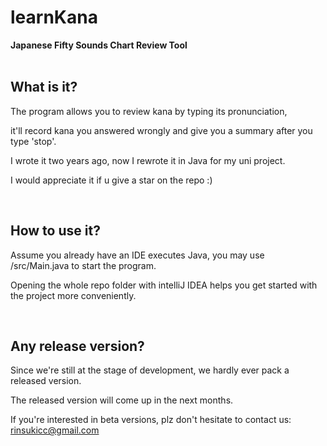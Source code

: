 <h1>learnKana</h1>
<b>Japanese Fifty Sounds Chart Review Tool</b><br/><br/>

<h2>What is it?</h2>

The program allows you to review kana by typing its pronunciation,

it'll record kana you answered wrongly and give you a summary after you type 'stop'. 

I wrote it two years ago, now I rewrote it in Java for my uni project.

I would appreciate it if u give a star on the repo :)

<br/>

<h2>How to use it?</h2>

Assume you already have an IDE executes Java, you may use /src/Main.java to start the program.

Opening the whole repo folder with intelliJ IDEA helps you get started with the project more conveniently.

<br/>

<h2>Any release version?</h2>

Since we're still at the stage of development, we hardly ever pack a released version.

The released version will come up in the next months.

If you're interested in beta versions, plz don't hesitate to contact us: rinsukicc@gmail.com
